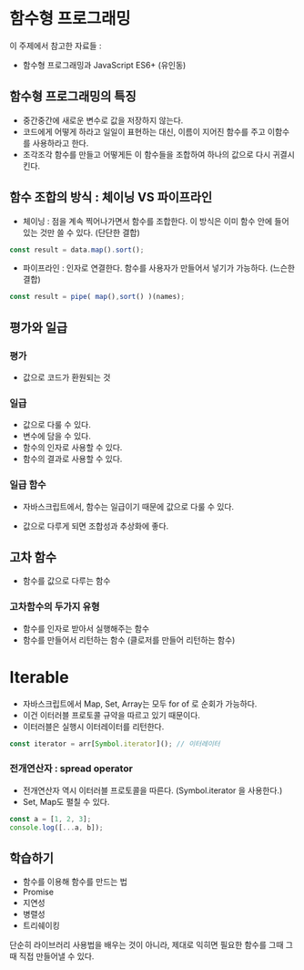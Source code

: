 # 함수형 프로그래밍

이 주제에서 참고한 자료들 : 

- 함수형 프로그래밍과 JavaScript ES6+ (유인동)

  

## 함수형 프로그래밍의 특징

- 중간중간에 새로운 변수로 값을 저장하지 않는다.
- 코드에게 어떻게 하라고 일일이 표현하는 대신, 이름이 지어진 함수를 주고 이함수를 사용하라고 한다. 
- 조각조각 함수를 만들고 어떻게든 이 함수들을 조합하여 하나의 값으로 다시 귀결시킨다.



## 함수 조합의 방식 : 체이닝 VS 파이프라인

- 체이닝 :  점을 계속 찍어나가면서 함수를 조합한다. 이 방식은 이미 함수 안에 들어있는 것만 쓸 수 있다. (단단한 결합)

```javascript
const result = data.map().sort();
```

- 파이프라인 :  인자로 연결한다. 함수를 사용자가 만들어서 넣기가 가능하다. (느슨한 결합)

```javascript
const result = pipe( map(),sort() )(names);
```



## 평가와 일급

### 평가

- 값으로 코드가 환원되는 것



### 일급

- 값으로 다룰 수 있다.
- 변수에 담을 수 있다.
- 함수의 인자로 사용할 수 있다.
- 함수의 결과로 사용할 수 있다.



### 일급 함수

- 자바스크립트에서, 함수는 일급이기 때문에 값으로 다룰 수 있다. 

- 값으로 다루게 되면 조합성과 추상화에 좋다.



## 고차 함수

- 함수를 값으로 다루는 함수



### 고차함수의 두가지 유형

- 함수를 인자로 받아서 실행해주는 함수
- 함수를 만들어서 리턴하는 함수 (클로저를 만들어 리턴하는 함수)





# Iterable

- 자바스크립트에서 Map, Set, Array는 모두 for of 로 순회가 가능하다. 
- 이건 이터러블 프로토콜 규약을 따르고 있기 때문이다.
- 이터러블은 실행시 이터레이터를 리턴한다. 

```javascript
const iterator = arr[Symbol.iterator](); // 이터레이터 
```



### 전개연산자 : spread operator

- 전개연산자 역시 이터러블 프로토콜을 따른다. (Symbol.iterator 을 사용한다.)
- Set, Map도 펼칠 수 있다.

```javascript
const a = [1, 2, 3];
console.log([...a, b]);
```



## 학습하기

- 함수를 이용해 함수를 만드는 법
- Promise
- 지연성
- 병렬성
- 트리쉐이킹

단순히 라이브러리 사용법을 배우는 것이 아니라, 제대로 익히면 필요한 함수를 그때 그때 직접 만들어낼 수 있다.